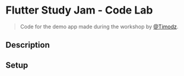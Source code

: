 # Flutter Study Jam - Code Lab
> Code for the demo app made during the workshop by [@Timodz](https://github.com/Timodz).

## Description

## Setup

